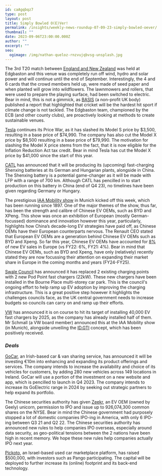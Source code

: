 ```yaml
---
id: caAgqbqz7
type: post
layout: post
title: Simply Bowled O(E)Ver!
permalink: /insights/weekly-news-roundup-07-09-23-simply-bowled-oever/
thumbnail: ""
date: 2023-09-06T23:00:00.000Z
author: ""
excerpt: ""
seo:
  ogimage: /img/nathan-queloz-rnzvujqbvsg-unsplash.jpg
---
```

The 3rd T20 match between [England and New Zealand](https://www.bbc.co.uk/sport/cricket/66701802) was held at Edgbaston and this venue was completely run off wind, hydro and solar power and will continue until the end of September. Interestingly, the 4 and 6 cards that the crowd members held up, were made of seed paper and when planted will grow into wildflowers. The lawnmowers and rollers, that were used to prepare the playing surface, had been switched to electric. Bear in mind, this is not a gimmick, as [BASIS](https://basis.org.uk/resource/hit-for-six/) (a non-profit UK body) published a report that highlighted that cricket will be the hardest hit sport if climate change is not tackled. The Edgbaston team, championed by the ECB (and other county clubs), are proactively looking at methods to create sustainable venues.

[Tesla](https://www.bloomberg.com/news/articles/2023-09-01/tesla-model-x-price-cut-by-41-000-to-enable-subsidy-musk-didn-t-want?sref=uFYGeRuc) continues its Price War, as it has slashed its Model S price by $3,500, resulting in a base price of $74,990. The company has also cut the Model X price by $8,500 resulting in a base price of $79,990. The motivation for slashing the Model X price stems from the fact, that it is now eligible for the Inflation Reduction Act tax credit. Bear in mind Tesla has cut the Model X price by $41,000 since the start of this year.

[CATL](https://www.reuters.com/technology/catl-produce-fast-charging-shenxing-battery-germany-hungary-2023-09-04/) has announced that it will be producing its (upcoming) fast-charging Shenxing batteries at its German and Hungarian plants, alongside in China. The Shenxing battery is a potential game-changer as it will be made with LFP with a range of 700 km. Although CATL has pencilled in to start production on this battery in China (end of Q4 23), no timelines have been given regarding Germany or Hungary.

The prestigious [IAA Mobility show](https://www.nytimes.com/2023/09/05/world/europe/chinese-automakers-iaa-mobility-german-auto-show.html) in Munich kicked off this week, which has been running since 1897. One of the major themes of the show, thus far, has been the strength and calibre of Chinese EV OEMs, such as BYD and XPeng. This show was once an exhibition of European (mostly German-focussed) dominance and innovation however this year, particularly, highlights how China’s decade-long EV strategies have paid off, as Chinese OEMs have their European counterparts nervous. The Renault CEO stated that European EV OEMs are a generation behind Chinese EV OEMs such as BYD and Xpeng. So far this year, Chinese EV OEMs have accounted for [8%](https://www.reuters.com/business/autos-transportation/munich-car-show-shines-spotlight-china-competition-ev-race-2023-09-04/) of new EV sales in Europe (vs FY22: 6%, FY21: 4%). Bear in mind that Chinese EV OEMs, such as BYD and Xpeng, have only (relatively) recently stated they are now focussing their attention on expanding their market share in Europe in the coming months and years (FY24-FY25).

[Swale Council](https://www.kentonline.co.uk/sittingbourne/news/electric-vehicle-charge-points-upgraded-in-town-centre-292876/) has announced it has replaced 2 existing charging points with 2 new Pod Point fast chargers (22kW). These new chargers have been installed in the Bourne Place multi-storey car park. This is the council's ongoing effort to help ramp up EV adoption by improving the charging infrastructure. This is a great positive step however it highlights the challenges councils face, as the UK central government needs to increase budgets so councils can carry on and ramp up their efforts.

[VW](https://uk.investing.com/news/stock-market-news/volkswagen-has-set-up-half-of-ev-fast-chargers-planned-until-2025-3142806) has announced it is on course to hit its target of installing 40,000 EV fast chargers by 2025, as the company has already installed half of them. Mr Schmall (a VW board member) announced this at the IAA Mobility show (in Munich), alongside unveiling the [ID.GTI](https://www.carmagazine.co.uk/car-news/motor-shows-events/munich/iaa-show/) concept, which has been positively received.



### ***Deals***

[GoCar](https://www.eu-startups.com/2023/08/dublin-based-gocar-bags-e10-million-to-expand-and-upgrade-car-sharing-fleet-nationwide/#:~:text=The%20%E2%82%AC10%20million%20investment,both%20urban%20and%20rural%20communities.), an Irish-based car & van sharing service, has announced it will be investing €10m into enhancing and expanding its product offerings and services. The company intends to increase the availability and choice of its vehicles for customers, by adding 280 new vehicles across 149 locations in Ireland. GoCar will use a portion of the investment on a new website and app, which is pencilled to launch in Q4 2023. The company intends to increase its GoElectric range in 2024 by seeking out strategic partners to help expand its portfolio.

The Chinese securities authority has given [Zeekr](https://techcrunch.com/2023/08/30/with-beijings-greenlight-mobility-unicorns-zeekr-and-weride-inch-closer-to-us-ipos/#:~:text=Government%20%26%20Policy-,With%20Beijing's%20green%20light%2C%20mobility%20unicorns%20Zeekr%20and,inch%20closer%20to%20US%20IPOs&text=Six%20months%20ago%2C%20China's%20securities,seeking%20to%20sell%20shares%20abroad.), an EV OEM (owned by Geely) unicorn, permission to IPO and issue up to 926,074,300 common shares on the NYSE. Bear in mind the Chinese government had purposely stopped a lot of domestic companies IPO-ing in America, with only 6 IPO-ing between Q3 21 and Q2 22. The Chinese securities authority has announced new rules to help companies IPO overseas, especially around data security, as geo-political tensions between the 2 nations have been high in recent memory. We hope these new rules help companies actually IPO next year.

[Pickoto](https://aimgroup.com/2023/08/31/israel-based-user-car-startup-pickoto-nets-500000/#:~:text=Israel%2Dbased%20startup%20Pickoto%20has,Israel%2Dbased%20parking%20app%20Pango.), an Israel-based used car marketplace platform, has raised $500,000, with investors such as Pango participating. The capital will be deployed to further increase its (online) footprint and its back-end technology.